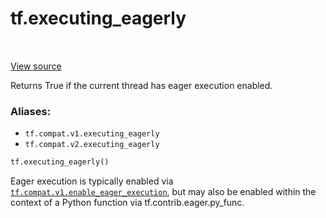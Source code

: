 <div itemscope itemtype="http://developers.google.com/ReferenceObject">
<meta itemprop="name" content="tf.executing_eagerly" />
<meta itemprop="path" content="Stable" />
</div>

# tf.executing_eagerly

<!-- Insert buttons -->

<table class="tfo-notebook-buttons tfo-api" align="left">
</table>

<a target="_blank" href="/code/stable/tensorflow/python/eager/context.py">View source</a>



<!-- Start diff -->
Returns True if the current thread has eager execution enabled.

### Aliases:

* `tf.compat.v1.executing_eagerly`
* `tf.compat.v2.executing_eagerly`


``` python
tf.executing_eagerly()
```



<!-- Placeholder for "Used in" -->

Eager execution is typically enabled via
<a href="../tf/compat/v1/enable_eager_execution.md"><code>tf.compat.v1.enable_eager_execution</code></a>, but may also be enabled within the
context of a Python function via tf.contrib.eager.py_func.